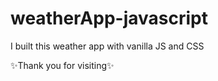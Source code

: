 # weatherApp-javascript
I built this weather app with vanilla JS and CSS 

✨Thank you for visiting✨
